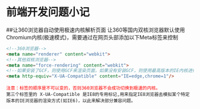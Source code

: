 # 前端开发问题小记

##让360浏览器自动使用极速内核解析页面
让360等国内双核浏览器默认使用Chromium内核(极速模式)，需要通过在网页头部添加以下Meta标签来控制
```html
<!--360浏览器-->
<meta name="renderer" content="webkit">
<!--其他双核浏览器-->
<meta name="force-rendering" content="webkit">
<!--如果安装了GCF，则使用GCF来渲染页面，如果没有安装GCF，则使用最高版本的IE内核进行渲染。-->
<meta http-equiv="X-UA-Compatible" content="IE=edge,chrome=1"/>
```
<font color="red">`注意：标签的顺序是不可以变的，否则360浏览器不会成功切换到极速的内核。`</font><br>
`第三个标签里的 X-UA-Compatible 是IE8的专用标记,用来指定IE8浏览器去模拟某个特定版本的IE浏览器的渲染方式(如IE6)，以此来解决部分兼容问题。`
